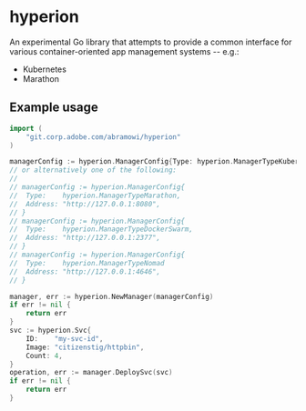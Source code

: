 # hyperion

An experimental Go library that attempts to provide a common interface for
various container-oriented app management systems -- e.g.:

- Kubernetes
- Marathon

## Example usage

```go
import (
	"git.corp.adobe.com/abramowi/hyperion"
)

managerConfig := hyperion.ManagerConfig{Type: hyperion.ManagerTypeKubernetes}
// or alternatively one of the following:
//
// managerConfig := hyperion.ManagerConfig{
// 	Type:    hyperion.ManagerTypeMarathon,
// 	Address: "http://127.0.0.1:8080",
// }
// managerConfig := hyperion.ManagerConfig{
// 	Type:    hyperion.ManagerTypeDockerSwarm,
// 	Address: "http://127.0.0.1:2377",
// }
// managerConfig := hyperion.ManagerConfig{
// 	Type:    hyperion.ManagerTypeNomad
// 	Address: "http://127.0.0.1:4646",
// }

manager, err := hyperion.NewManager(managerConfig)
if err != nil {
	return err
}
svc := hyperion.Svc{
	ID:    "my-svc-id",
	Image: "citizenstig/httpbin",
	Count: 4,
}
operation, err := manager.DeploySvc(svc)
if err != nil {
	return err
}
```
